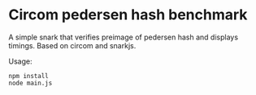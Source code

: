 # Circom pedersen hash benchmark

A simple snark that verifies preimage of pedersen hash and displays timings. Based on circom and snarkjs.

Usage:

```
npm install
node main.js
```